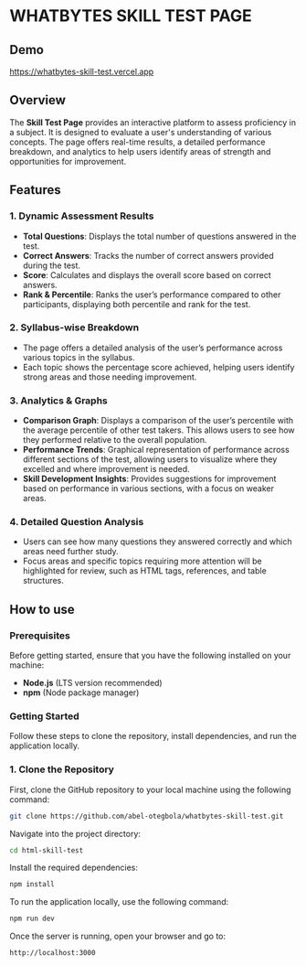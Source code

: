 # WHATBYTES SKILL TEST PAGE

## Demo
https://whatbytes-skill-test.vercel.app

## Overview

The **Skill Test Page** provides an interactive platform to assess proficiency in a subject. It is designed to evaluate a user's understanding of various concepts. The page offers real-time results, a detailed performance breakdown, and analytics to help users identify areas of strength and opportunities for improvement.

## Features

### 1. **Dynamic Assessment Results**
   - **Total Questions**: Displays the total number of questions answered in the test.
   - **Correct Answers**: Tracks the number of correct answers provided during the test.
   - **Score**: Calculates and displays the overall score based on correct answers.
   - **Rank & Percentile**: Ranks the user’s performance compared to other participants, displaying both percentile and rank for the test.

### 2. **Syllabus-wise Breakdown**
   - The page offers a detailed analysis of the user’s performance across various topics in the syllabus.
   - Each topic shows the percentage score achieved, helping users identify strong areas and those needing improvement.

### 3. **Analytics & Graphs**
   - **Comparison Graph**: Displays a comparison of the user’s percentile with the average percentile of other test takers. This allows users to see how they performed relative to the overall population.
   - **Performance Trends**: Graphical representation of performance across different sections of the test, allowing users to visualize where they excelled and where improvement is needed.
   - **Skill Development Insights**: Provides suggestions for improvement based on performance in various sections, with a focus on weaker areas.

### 4. **Detailed Question Analysis**
   - Users can see how many questions they answered correctly and which areas need further study.
   - Focus areas and specific topics requiring more attention will be highlighted for review, such as HTML tags, references, and table structures.

## How to use
### Prerequisites

Before getting started, ensure that you have the following installed on your machine:

- **Node.js** (LTS version recommended)
- **npm** (Node package manager)

### Getting Started

Follow these steps to clone the repository, install dependencies, and run the application locally.

### 1. Clone the Repository

First, clone the GitHub repository to your local machine using the following command:

```bash
git clone https://github.com/abel-otegbola/whatbytes-skill-test.git
```

Navigate into the project directory:
```bash
cd html-skill-test
```

Install the required dependencies:
```bash
npm install
```

To run the application locally, use the following command:
```bash
npm run dev
```

Once the server is running, open your browser and go to:
```bash
http://localhost:3000
```